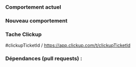 ### Comportement actuel

### Nouveau comportement

### Tache Clickup

#clickupTicketId / https://app.clickup.com/t/clickupTicketId

### Dépendances (pull requests) :

<!-- Pensez à supprimer ce block si aucune PR n'est liée ! -->

<!-- Si besoin, vous pouvez ajouter du contexte ou des informations supplémentaires -->
<!--
### Contexte

### Autres informations
-->

